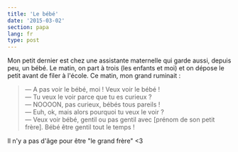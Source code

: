 ```yaml
---
title: 'Le bébé'
date: '2015-03-02'
section: papa
lang: fr
type: post
---
```


Mon petit dernier est chez une assistante maternelle qui garde aussi, depuis peu, un bébé. Le matin, on part à trois (les enfants et moi) et on dépose le petit avant de filer à l'école. Ce matin, mon grand ruminait :

> — A pas voir le bébé, moi ! Veux voir le bébé !  
> — Tu veux le voir parce que tu es curieux ?  
> — NOOOON, pas curieux, bébés tous pareils !  
> — Euh, ok, mais alors pourquoi tu veux le voir ?  
> — Veux voir bébé, gentil ou pas gentil avec [prénom de son petit frère]. Bébé être gentil tout le temps !

Il n'y a pas d'âge pour être "le grand frère" <3

